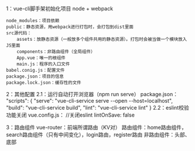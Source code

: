 1：vue-cli脚手架初始化项目
    node + webpack

    node_modules：项目依赖
    public：静态资源，用webpack进行打包时，会打包到dist里面
    src源代码：
        assets：放静态资源（一般放多个组件共用的静态资源）。打包时会被当做一个模块放入JS里面
        components：非路由组件（全局组件）
        App.vue：唯一的根组件
        main.js：程序的入口文件
    babel.conig.js：配置文件
    package.json：项目的信息
    package.lock.json：缓存性的文件

2：其他配置
    2.1：运行自动打开浏览器（npm run serve）
        package.json：
            "scripts": {
                "serve": "vue-cli-service serve --open --host=localhost",
                "build": "vue-cli-service build",
                "lint": "vue-cli-service lint"
            }
    2.2：eslint校验功能关闭
        vue.config.js：
            //关闭eslint
            lintOnSave: false

3：路由组件
    vue-router：前端所谓路由（KV对）
    路由组件：home路由组件，search路由组件（只有中间变化），login路由，register路由
    非路由组件：头部、底部